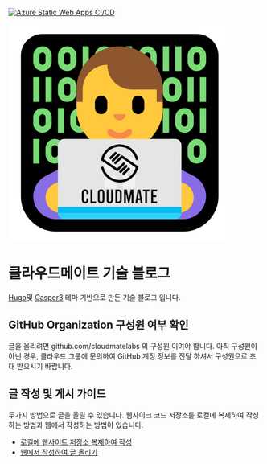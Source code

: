 [![Azure Static Web Apps CI/CD](https://github.com/cloudmatelabs/tech.cloudmt.co.kr/actions/workflows/azure-static-web-apps-zealous-glacier-05bbacd00.yml/badge.svg)](https://github.com/cloudmatelabs/tech.cloudmt.co.kr/actions/workflows/azure-static-web-apps-zealous-glacier-05bbacd00.yml)

![](docs/cmtech.png)
# 클라우드메이트 기술 블로그

[Hugo](https://gohugo.io)및 [Casper3](https://github.com/jonathanjanssens/hugo-casper3) 테마 기반으로 만든 기술 블로그 입니다.

## GitHub Organization 구성원 여부 확인
글을 올리려면 github.com/cloudmatelabs 의 구성원 이여야 합니다. 아직 구성원이 아닌 경우, 클라우드 그룹에 문의하여 GitHub 계정 정보를 전달 하셔서 구성원으로 초대 받으시기 바랍니다.

## 글 작성 및 게시 가이드
두가지 방법으로 글을 올릴 수 있습니다. 웹사이크 코드 저장소를 로컬에 복제하여 작성하는 방법과 웹에서 작성하는 방법이 있습니다.

- [로컬에 웹사이트 저장소 복제하여 작성](docs/PUBLISH_HUGOCLI.md)
- [웹에서 작성하여 글 올리기](docs/PUBLISH_NELIFYCMS.md)